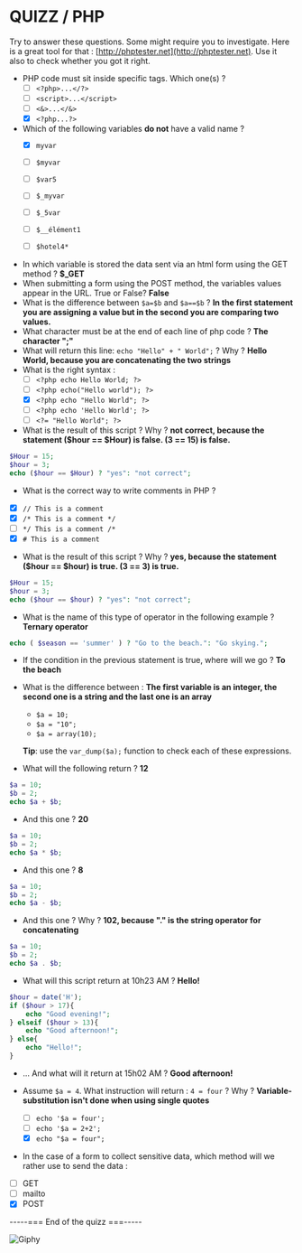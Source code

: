 # QUIZZ / PHP

Try to answer these questions. Some might require you to investigate. Here is a great tool for that : [http://phptester.net](http://phptester.net). Use it also to check whether you got it right. 

- PHP code must sit inside specific tags. Which one(s) ?
	- [ ]  `<?php>...</?>`  
	- [ ]  `<script>...</script> ` 
	- [ ] `<&>...</&> ` 
	- [x] `<?php...?>`

- Which of the following variables **do not** have a valid name ?   
	- [x] `myvar`
	- [ ] `$myvar`
	- [ ] `$var5`
	- [ ] `$_myvar`
	- [ ] `$_5var`
	- [ ] `$__élément1`
	- [ ] `$hotel4*`


- In which variable is stored the data sent via an html form using the GET method ? 
 **$_GET**
- When submitting a form using the POST method, the variables values appear in the URL. True or False? **False**
- What is the difference between `$a=$b` and `$a==$b` ? **In the first statement you are assigning a value but in the second you are comparing two values.**
- What character must be at the end of each line of php code ? **The character ";"**
- What will return this line: `echo "Hello" + " World";` ? Why ? **Hello World, because you are concatenating the two strings**
- What is the right syntax :  
	- [ ] `<?php echo Hello World; ?>`  
	- [ ] `<?php echo("Hello world"); ?>`  
	- [x] `<?php echo "Hello World"; ?>`  
	- [ ] `<?php echo 'Hello World'; ?>`  
	- [ ] `<?= "Hello World"; ?>` 
 
- What is the result of this script ? Why ? **not correct, because the statement ($hour == $Hour) is false. (3 == 15) is false.**

```php  
$Hour = 15;
$hour = 3;
echo ($hour == $Hour) ? "yes": "not correct";
```

- What is the correct way to write comments in PHP ?
- [x] `// This is a comment `
- [x] `/* This is a comment */ `  
- [ ] `*/ This is a comment /* `  
- [x] `# This is a comment`  

- What is the result of this script ? Why ? **yes, because the statement ($hour == $hour) is true. (3 == 3) is true.**

```php  
$Hour = 15;
$hour = 3;
echo ($hour == $hour) ? "yes": "not correct";
```

-  What is the name of this type of operator in the following example ? **Ternary operator**

```php  
echo ( $season == 'summer' ) ? "Go to the beach.": "Go skying.";
```
- If the condition in the previous statement is true, where will we go ? **To the beach**

- What is the difference between :  **The first variable is an integer, the second one is a string and the last one is an array**
	- `$a = 10;`  
	- `$a = "10";`  
	- `$a = array(10); `   

	**Tip**: use the `var_dump($a);` function to check each of these expressions.

- What will the following return ? **12**

```php  
$a = 10;  
$b = 2;  
echo $a + $b;  
```

- And this one ?  **20**

```php  
$a = 10;  
$b = 2;  
echo $a * $b;  
```

- And this one ? **8**

```php  
$a = 10;  
$b = 2;  
echo $a - $b;  
```

- And this one ? Why ? **102, because "." is the string operator for concatenating**

```php  
$a = 10;  
$b = 2;  
echo $a . $b;  
```

- What will this script return at 10h23 AM ? **Hello!**

```php  
$hour = date('H');
if ($hour > 17){
	echo "Good evening!";
} elseif ($hour > 13){
	echo "Good afternoon!";
} else{
	echo "Hello!";
}
```

- ... And what will it return at 15h02 AM ? **Good afternoon!**
- Assume `$a = 4`. What instruction will return : `4 = four` ? Why ? **Variable-substitution isn't done when using single quotes**

	- [ ] `echo '$a = four';`
	- [ ] `echo '$a = 2+2';`
	- [x] `echo "$a = four";`

- In the case of a form to collect sensitive data, which method will we rather use to send the data :  
- [ ] GET
- [ ] mailto
- [x] POST

 -----=== End of the quizz ===-----

![Giphy](http://media0.giphy.com/media/ByJey854EnFZe/giphy.gif)